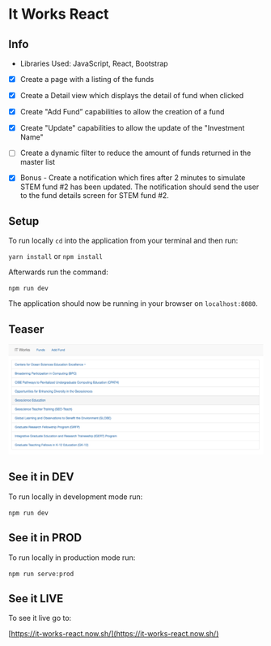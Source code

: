 # It Works React

## Info

- Libraries Used: JavaScript, React, Bootstrap

- [x] Create a page with a listing of the funds
- [x] Create a Detail view which displays the detail of fund when clicked
- [x] Create "Add Fund” capabilities to allow the creation of a fund
- [x] Create "Update" capabilities to allow the update of the "Investment Name"
- [ ] Create a dynamic filter to reduce the amount of funds returned in the master list
- [x] Bonus - Create a notification which fires after 2 minutes to simulate STEM fund #2 has
been updated. The notification should send the user to the fund details screen for STEM fund
#2.


## Setup

To run locally `cd` into the application from your terminal and then run:

`yarn install` or `npm install`

Afterwards run the command:

`npm run dev` 

The application should now be running in your browser on `localhost:8080`.

## Teaser

![IT Works React](./it-works-react.png)

## See it in DEV

To run locally in development mode run:

`npm run dev`

## See it in PROD

To run locally in production mode run:

`npm run serve:prod`

## See it LIVE

To see it live go to:

[https://it-works-react.now.sh/](https://it-works-react.now.sh/)
